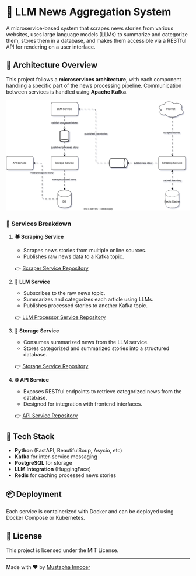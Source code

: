 # 📰 LLM News Aggregation System

A microservice-based system that scrapes news stories from various websites, uses large language models (LLMs) to summarize and categorize them, stores them in a database, and makes them accessible via a RESTful API for rendering on a user interface.

## 🔧 Architecture Overview

This project follows a **microservices architecture**, with each component handling a specific part of the news processing pipeline. Communication between services is handled using **Apache Kafka**.

![System Architecture](./assets/system_architecture.svg)

### 🚀 Services Breakdown

1. **🕷️ Scraping Service**
   - Scrapes news stories from multiple online sources.
   - Publishes raw news data to a Kafka topic.

   👉 [Scraper Service Repository](https://github.com/Mustapha-Innocer/scraping-service)

2. **🧠 LLM Service**
   - Subscribes to the raw news topic.
   - Summarizes and categorizes each article using LLMs.
   - Publishes processed stories to another Kafka topic.

   👉 [LLM Processor Service Repository](https://github.com/Mustapha-Innocer/llm-service)

3. **💾 Storage Service**
   - Consumes summarized news from the LLM service.
   - Stores categorized and summarized stories into a structured database.

   👉 [Storage Service Repository](https://github.com/Mustapha-Innocer/storage-service)

4. **🌐 API Service**
   - Exposes RESTful endpoints to retrieve categorized news from the database.
   - Designed for integration with frontend interfaces.

   👉 [API Service Repository](https://github.com/Mustapha-Innocer/api-service)

## 🧱 Tech Stack

- **Python** (FastAPI, BeautifulSoup, Asycio, etc)
- **Kafka** for inter-service messaging
- **PostgreSQL** for storage
- **LLM Integration** (HuggingFace)
- **Redis** for caching processed news stories

## 📦 Deployment

Each service is containerized with Docker and can be deployed using Docker Compose or Kubernetes.

## 📄 License

This project is licensed under the MIT License.

---

Made with ❤️ by [Mustapha Innocer](https://github.com/Mustapha-Innocer)
